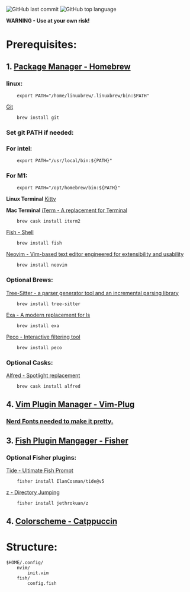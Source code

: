 ![GitHub last commit](https://img.shields.io/github/last-commit/wesknerd/dotfiles)
![GitHub top language](https://img.shields.io/github/languages/top/wesknerd/dotfiles)

**WARNING - Use at your own risk!**

# Prerequisites:
## 1. [Package Manager - Homebrew](https://brew.sh/)   
### linux:
````shell
    export PATH="/home/linuxbrew/.linuxbrew/bin:$PATH"
````

[Git](https://git-scm.com/about)
````shell
    brew install git        
````

### Set git PATH if needed:
### For intel:
````shell
    export PATH="/usr/local/bin:${PATH}"
````
        
### For M1:
````shell
    export PATH="/opt/homebrew/bin:${PATH}"
````

**Linux Terminal**
[Kitty](https://sw.kovidgoyal.net/kitty/)

**Mac Terminal**
[iTerm - A replacement for Terminal](https://iterm2.com/)
````shell
    brew cask install iterm2
````

[Fish - Shell](https://fishshell.com/)
````shell
    brew install fish
````
[Neovim - Vim-based text editor engineered for extensibility and usability](https://neovim.io/)
````shell
    brew install neovim
````

### Optional Brews:
[Tree-Sitter - a parser generator tool and an incremental parsing library](https://github.com/tree-sitter/tree-sitter)
````shell
    brew install tree-sitter 
````

[Exa - A modern replacement for ls](https://github.com/ogham/exa)
````shell
    brew install exa
````

[Peco - Interactive filtering tool](https://github.com/peco/peco)
````shell
    brew install peco
````

### Optional Casks:
[Alfred - Spotlight replacement](https://www.alfredapp.com/)
````shell
    brew cask install alfred
````

## 4. [Vim Plugin Manager - Vim-Plug](https://github.com/junegunn/vim-plug)
### [Nerd Fonts needed to make it pretty.](https://github.com/ryanoasis/nerd-fonts)

## 3. [Fish Plugin Mangager - Fisher](https://github.com/jorgebucaran/fisher)
### Optional Fisher plugins:
[Tide - Ultimate Fish Prompt](https://github.com/IlanCosman/tide)
````fish
    fisher install IlanCosman/tide@v5
````

[z - Directory Jumping](https://github.com/jethrokuan/z)
````fish
    fisher install jethrokuan/z
````

## 4. [Colorscheme - Catppuccin](https://github.com/catppuccin/catppuccin)

# Structure:
````vim
$HOME/.config/
    nvim/
        init.vim
    fish/
        config.fish
````

